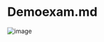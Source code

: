 # Demoexam.md
![image](https://github.com/FOXomano/Demoexam.md/assets/113091733/e350b14b-5ea9-4113-866f-5c4828644194)
